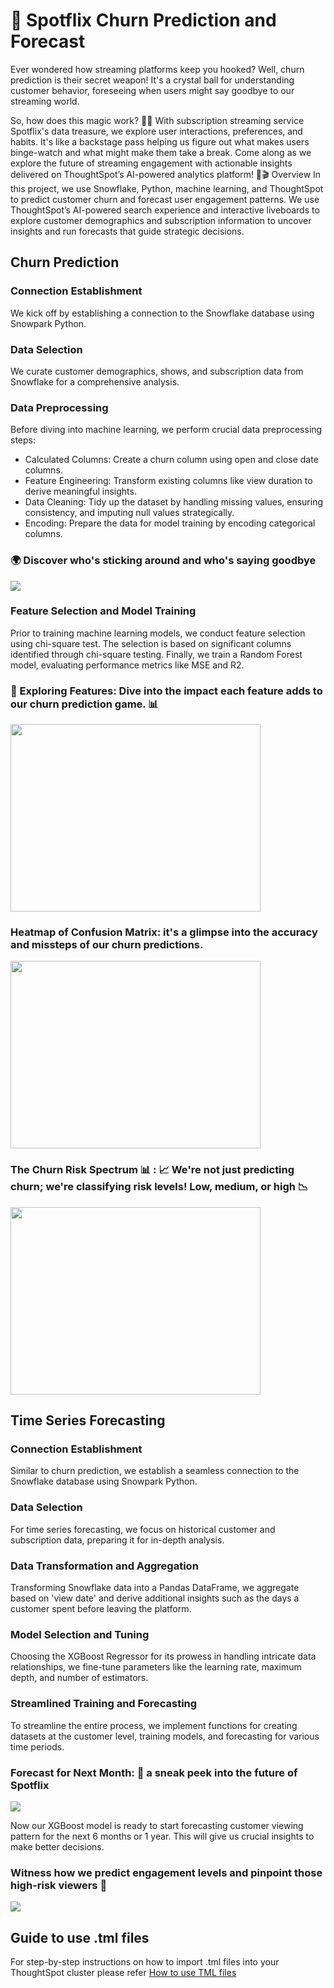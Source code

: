 # 🚀 Spotflix Churn Prediction and Forecast

Ever wondered how streaming platforms keep you hooked? Well, churn prediction is their secret weapon! It's a crystal ball for understanding customer behavior, foreseeing when users might say goodbye to our streaming world.

So, how does this magic work? 🎩✨ With subscription streaming service Spotflix's data treasure, we explore user interactions, preferences, and habits. It's like a backstage pass helping us figure out what makes users binge-watch and what might make them take a break. Come along as we explore the future of streaming engagement with actionable insights delivered on ThoughtSpot’s AI-powered analytics platform! 🚀🎬
Overview
In this project, we use Snowflake, Python, machine learning, and ThoughtSpot to predict customer churn and forecast user engagement patterns. We use ThoughtSpot’s AI-powered search experience and interactive liveboards to explore customer demographics and subscription information to uncover insights and run forecasts that guide strategic decisions. 


## Churn Prediction

### Connection Establishment
We kick off by establishing a connection to the Snowflake database using Snowpark Python.

### Data Selection
We curate customer demographics, shows, and subscription data from Snowflake for a comprehensive analysis.

### Data Preprocessing
Before diving into machine learning, we perform crucial data preprocessing steps:

- Calculated Columns: Create a churn column using open and close date columns.
- Feature Engineering: Transform existing columns like view duration to derive meaningful insights.
- Data Cleaning: Tidy up the dataset by handling missing values, ensuring consistency, and imputing null values strategically.
- Encoding: Prepare the data for model training by encoding categorical columns.

### 🌍 Discover who's sticking around and who's saying goodbye 
<img src = "images/churn_by_region.png" >

### Feature Selection and Model Training
Prior to training machine learning models, we conduct feature selection using chi-square test. The selection is based on significant columns identified through chi-square testing. Finally, we train a Random Forest model, evaluating performance metrics like MSE and R2.

### 🎲 Exploring Features: Dive into the impact each feature adds to our churn prediction game. 📊
<img src = "images/chi2testresult.png" width = 400 height = 300>

### Heatmap of Confusion Matrix: it's a glimpse into the accuracy and missteps of our churn predictions.
<img src = "images/confusion matrix.png" width = 400 height = 300>

### The Churn Risk Spectrum 📊 : 📈 We're not just predicting churn; we're classifying risk levels! Low, medium, or high 📉
<img src = "images/customers_classification.png" width = 400 height = 300>

## Time Series Forecasting
### Connection Establishment
Similar to churn prediction, we establish a seamless connection to the Snowflake database using Snowpark Python.

### Data Selection
For time series forecasting, we focus on historical customer and subscription data, preparing it for in-depth analysis.

### Data Transformation and Aggregation
Transforming Snowflake data into a Pandas DataFrame, we aggregate based on 'view date' and derive additional insights such as the days a customer spent before leaving the platform.

### Model Selection and Tuning
Choosing the XGBoost Regressor for its prowess in handling intricate data relationships, we fine-tune parameters like the learning rate, maximum depth, and number of estimators.

### Streamlined Training and Forecasting
To streamline the entire process, we implement functions for creating datasets at the customer level, training models, and forecasting for various time periods.

### Forecast for Next Month: 🚀 a sneak peek into the future of Spotflix
<img src = "images/customer_interactions_forecast.png" >

Now our XGBoost model is ready to start forecasting customer viewing pattern for the next 6 months or 1 year. This will give us crucial insights to make better decisions.

### Witness how we predict engagement levels and pinpoint those high-risk viewers 🌟
<img src = "images/customer_engagement.png" >

## Guide to use .tml files
For step-by-step instructions on how to import .tml files into your ThoughtSpot cluster please refer [How to use TML files](https://docs.thoughtspot.com/cloud/latest/scriptability#_how_to_use_tml_files)
